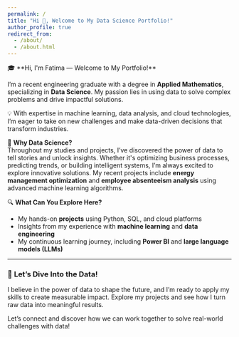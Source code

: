 ```yaml
---
permalink: /
title: "Hi 👋, Welcome to My Data Science Portfolio!"
author_profile: true
redirect_from: 
  - /about/
  - /about.html
---
```

<div>
🎓 **Hi, I'm Fatima — Welcome to My Portfolio!**

I’m a recent engineering graduate with a degree in **Applied Mathematics**, specializing in **Data Science**. My passion lies in using data to solve complex problems and drive impactful solutions. 

💡 With expertise in machine learning, data analysis, and cloud technologies, I’m eager to take on new challenges and make data-driven decisions that transform industries.

🚀 **Why Data Science?**  
Throughout my studies and projects, I’ve discovered the power of data to tell stories and unlock insights. Whether it's optimizing business processes, predicting trends, or building intelligent systems, I’m always excited to explore innovative solutions. My recent projects include **energy management optimization** and **employee absenteeism analysis** using advanced machine learning algorithms.

🔍 **What Can You Explore Here?**  
- My hands-on **projects** using Python, SQL, and cloud platforms
- Insights from my experience with **machine learning** and **data engineering**
- My continuous learning journey, including **Power BI** and **large language models (LLMs)**

---

### 🎯 **Let’s Dive Into the Data!**
I believe in the power of data to shape the future, and I’m ready to apply my skills to create measurable impact. Explore my projects and see how I turn raw data into meaningful results.

Let’s connect and discover how we can work together to solve real-world challenges with data!
</div>